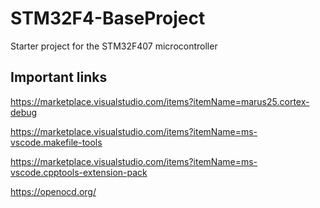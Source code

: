 # STM32F4-BaseProject
Starter project for the STM32F407 microcontroller

## Important links

https://marketplace.visualstudio.com/items?itemName=marus25.cortex-debug

https://marketplace.visualstudio.com/items?itemName=ms-vscode.makefile-tools

https://marketplace.visualstudio.com/items?itemName=ms-vscode.cpptools-extension-pack

https://openocd.org/